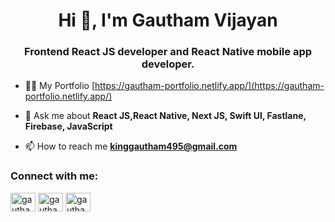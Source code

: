 <h1 align="center">Hi 👋, I'm Gautham Vijayan</h1>
<h3 align="center">Frontend React JS developer and React Native mobile app developer.</h3>

- 👨‍💻 My Portfolio [https://gautham-portfolio.netlify.app/](https://gautham-portfolio.netlify.app/)

- 💬 Ask me about **React JS,React Native, Next JS, Swift UI, Fastlane, Firebase, JavaScript**

- 📫 How to reach me **kinggautham495@gmail.com**


<h3 align="left">Connect with me:</h3>

<p align="left">
<a href="https://dev.to/gautham495" target="blank"><img align="center" src="https://cdn.jsdelivr.net/npm/simple-icons@3.0.1/icons/dev-dot-to.svg" alt="gautham495" height="30" width="40" /></a>
<a href="https://twitter.com/GauthamVijay495" target="blank"><img align="center" src="https://cdn.jsdelivr.net/npm/simple-icons@3.0.1/icons/twitter.svg" alt="gautham495" height="30" width="40" /></a>
<a href="https://www.linkedin.com/in/gautham-vijayan-a15722184" target="blank"><img align="center" src="https://cdn.jsdelivr.net/npm/simple-icons@3.0.1/icons/linkedin.svg" alt="gautham vijayan" height="30" width="40" /></a>

</p>
